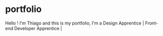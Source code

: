 # portfolio
Hello ! I'm Thiago and this is my portfolio, I'm a Design Apprentice | Front-end Developer Apprentice |
